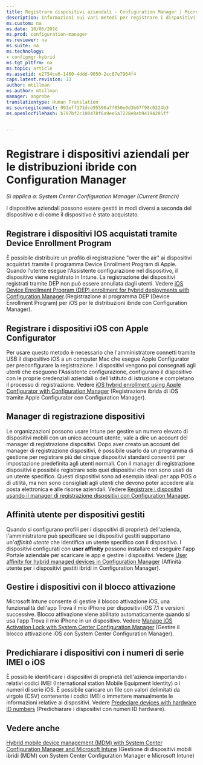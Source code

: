 ```yaml
---
title: Registrare dispositivi aziendali - Configuration Manager | Microsoft Docs
description: Informazioni sui vari metodi per registrare i dispositivi aziendali per le distribuzioni ibride con Configuration Manager.
ms.custom: na
ms.date: 10/06/2016
ms.prod: configuration-manager
ms.reviewer: na
ms.suite: na
ms.technology:
- configmgr-hybrid
ms.tgt_pltfrm: na
ms.topic: article
ms.assetid: e2754ce6-1460-4ddd-9050-2cc87e7964f4
caps.latest.revision: 13
author: mtillman
ms.author: mtillman
manager: angrobe
translationtype: Human Translation
ms.sourcegitcommit: 991eff171dce95590a7f050e0d3b07f98c0224b3
ms.openlocfilehash: b797bf2c180478f6a9ee5a7228e8eb94194285ff


---
```

# <a name="enroll-company-owned-devices-for-hybrid-deployments-with-configuration-manager"></a>Registrare i dispositivi aziendali per le distribuzioni ibride con Configuration Manager

*Si applica a: System Center Configuration Manager (Current Branch)*

I dispositive aziendali possono essere gestiti in modi diversi a seconda del dispositivo e di come il dispositivo è stato acquistato.  

## <a name="enroll-device-enrollment-program-ios-devices"></a>Registrare i dispositivi IOS acquistati tramite Device Enrollment Program  
 È possibile distribuire un profilo di registrazione "over the air" ai dispositivi acquistati tramite il programma Device Enrollment Program di Apple. Quando l'utente esegue l'Assistente configurazione nel dispositivo, il dispositivo viene registrato in Intune.  La registrazione dei dispositivi registrati tramite DEP non può essere annullata dagli utenti. Vedere [iOS Device Enrollment Program (DEP) enrollment for hybrid deployments with Configuration Manager](../../mdm/deploy-use/ios-device-enrollment-program-for-hybrid.md).(Registrazione al programma DEP (Device Enrollment Program) per iOS per le distribuzioni ibride con Configuration Manager).  

## <a name="enroll-ios-devices-with-apple-configurator"></a>Registrare i dispositivi iOS con Apple Configurator  
 Per usare questo metodo è necessario che l'amministratore connetti tramite USB il dispositivo iOS a un computer Mac che esegue Apple Configurator per preconfigurare la registrazione. I dispositivi vengono poi consegnati agli utenti che eseguono l'Assistente configurazione, configurano il dispositivo con le proprie credenziali aziendali o dell'istituto di istruzione e completano il processo di registrazione. Vedere [iOS hybrid enrollment using Apple Configurator with Configuration Manager](../../mdm/deploy-use/ios-hybrid-enrollment-using-apple-configurator.md) (Registrazione ibrida di iOS tramite Apple Configurator con Configuration Manager).  

## <a name="device-enrollment-manager"></a>Manager di registrazione dispositivi  
 Le organizzazioni possono usare Intune per gestire un numero elevato di dispositivi mobili con un unico account utente, vale a dire un account del manager di registrazione dispositivi. Dopo aver creato un account del manager di registrazione dispositivi, è possibile usarlo da un programma di gestione per registrare più dei cinque dispositivi standard consentiti per impostazione predefinita agli utenti normali. Con il manager di registrazione dispositivi è possibile registrare solo quei dispositivi che non sono usati da un utente specifico. Questi dispositivi sono ad esempio ideali per app POS o di utilità, ma non sono consigliati agli utenti che devono poter accedere alla posta elettronica e alle risorse aziendali. Vedere [Registrare i dispositivi usando il manager di registrazione dispositivi con Configuration Manager](../../mdm/deploy-use/enroll-devices-with-device-enrollment-manager.md).  

## <a name="user-affinity-for-managed-devices"></a>Affinità utente per dispositivi gestiti  
 Quando si configurano profili per i dispositivi di proprietà dell'azienda, l'amministratore può specificare se i dispositivi gestiti supportano un'*affinità utente* che identifica un utente specifico con il dispositivo. I dispositivi configurati con **user affinity** possono installare ed eseguire l'app Portale aziendale per scaricare le app e gestire i dispositivi. Vedere [User affinity for hybrid managed devices in Configuration Manager](../../mdm/deploy-use/user-affinity-for-hybrid-managed-devices.md) (Affinità utente per i dispositivi gestiti ibridi in Configuration Manager).  

## <a name="manage-devices-with-activation-lock"></a>Gestire i dispositivi con il blocco attivazione  
 Microsoft Intune consente di gestire il blocco attivazione iOS, una funzionalità dell'app Trova il mio iPhone per dispositivi iOS 7.1 e versioni successive. Blocco attivazione viene abilitato automaticamente quando si usa l'app Trova il mio iPhone in un dispositivo. Vedere [Manage iOS Activation Lock with System Center Configuration Manager](../../mdm/deploy-use/manage-ios-activation-lock.md) (Gestire il blocco attivazione iOS con System Center Configuration Manager).

 ## <a name="predeclare-devices-with-imei-or-ios-serial-numbers"></a>Predichiarare i dispositivi con i numeri di serie IMEI o iOS

È possibile identificare i dispositivi di proprietà dell'azienda importando i relativi codici IMEI (International station Mobile Equipment Identity) o i numeri di serie iOS. È possibile caricare un file con valori delimitati da virgole (CSV) contenente i codici IMEI o immettere manualmente le informazioni relative ai dispositivi.  Vedere [Predeclare devices with hardware ID numbers](../../mdm/deploy-use/predeclare-devices-with-hardware-id.md) (Predichiarare i dispositivi con numeri ID hardware).

## <a name="see-also"></a>Vedere anche  
 [Hybrid mobile device management (MDM) with System Center Configuration Manager and Microsoft Intune](https://docs.microsoft.com/sccm/mdm/understand/hybrid-mobile-device-management) (Gestione di dispositivi mobili ibridi (MDM) con System Center Configuration Manager e Microsoft Intune)



<!--HONumber=Jan17_HO4-->


